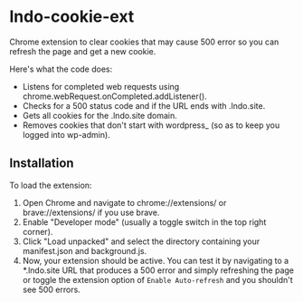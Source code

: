 # lndo-cookie-ext
Chrome extension to clear cookies that may cause 500 error so you can refresh the page and get a new cookie.

Here's what the code does:

* Listens for completed web requests using chrome.webRequest.onCompleted.addListener().
* Checks for a 500 status code and if the URL ends with .lndo.site.
* Gets all cookies for the .lndo.site domain.
* Removes cookies that don't start with wordpress_ (so as to keep you logged into wp-admin).

## Installation
To load the extension:

1. Open Chrome and navigate to chrome://extensions/ or brave://extensions/ if you use brave.
1. Enable "Developer mode" (usually a toggle switch in the top right corner).
1. Click "Load unpacked" and select the directory containing your manifest.json and background.js.
1. Now, your extension should be active. You can test it by navigating to a *.lndo.site URL that produces a 500 error and simply refreshing the page or toggle the extension option of `Enable Auto-refresh` and you shouldn't see 500 errors.
